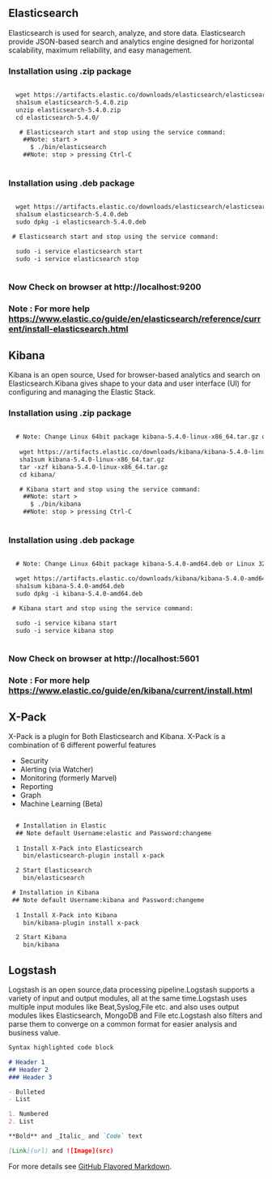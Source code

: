 ## Elasticsearch 

Elasticsearch is used for search, analyze, and store data. Elasticsearch provide JSON-based search and analytics engine designed for horizontal scalability, maximum reliability, and easy management.
 
 
 ### Installation using .zip package

```markdown

  wget https://artifacts.elastic.co/downloads/elasticsearch/elasticsearch-5.4.0.zip
  sha1sum elasticsearch-5.4.0.zip 
  unzip elasticsearch-5.4.0.zip
  cd elasticsearch-5.4.0/ 

   # Elasticsearch start and stop using the service command:
    ##Note: start > 
      $ ./bin/elasticsearch
    ##Note: stop > pressing Ctrl-C
    
```

### Installation using .deb package

```markdown

  wget https://artifacts.elastic.co/downloads/elasticsearch/elasticsearch-5.4.0.deb
  sha1sum elasticsearch-5.4.0.deb 
  sudo dpkg -i elasticsearch-5.4.0.deb

 # Elasticsearch start and stop using the service command:

  sudo -i service elasticsearch start
  sudo -i service elasticsearch stop
  
```
### Now Check on browser at http://localhost:9200
### Note : For more help https://www.elastic.co/guide/en/elasticsearch/reference/current/install-elasticsearch.html

## Kibana 

Kibana is an open source, Used for browser-based analytics and search on Elasticsearch.Kibana gives shape to your data and user interface (UI) for configuring and managing the Elastic Stack.


### Installation using .zip package

```markdown

  # Note: Change Linux 64bit package kibana-5.4.0-linux-x86_64.tar.gz or Linux 32bit package kibana-5.4.0-linux-x86.tar.gz
  
   wget https://artifacts.elastic.co/downloads/kibana/kibana-5.4.0-linux-x86_64.tar.gz  
   sha1sum kibana-5.4.0-linux-x86_64.tar.gz 
   tar -xzf kibana-5.4.0-linux-x86_64.tar.gz
   cd kibana/ 

   # Kibana start and stop using the service command:
    ##Note: start > 
      $ ./bin/kibana
    ##Note: stop > pressing Ctrl-C
    
```

### Installation using .deb package

```markdown

  # Note: Change Linux 64bit package kibana-5.4.0-amd64.deb or Linux 32bit package kibana-5.4.0-i386.deb

  wget https://artifacts.elastic.co/downloads/kibana/kibana-5.4.0-amd64.deb
  sha1sum kibana-5.4.0-amd64.deb 
  sudo dpkg -i kibana-5.4.0-amd64.deb

 # Kibana start and stop using the service command:

  sudo -i service kibana start
  sudo -i service kibana stop
  
```
### Now Check on browser at http://localhost:5601
### Note : For more help https://www.elastic.co/guide/en/kibana/current/install.html 

## X-Pack 

X-Pack is a plugin for Both Elasticsearch and Kibana. X-Pack is a combination of 6 different powerful features 
+ Security
+ Alerting (via Watcher)
+ Monitoring (formerly Marvel)
+ Reporting
+ Graph
+ Machine Learning (Beta)

```markdown

  # Installation in Elastic
  ## Note default Username:elastic and Password:changeme
  
  1 Install X-Pack into Elasticsearch
    bin/elasticsearch-plugin install x-pack

  2 Start Elasticsearch
    bin/elasticsearch

 # Installation in Kibana
 ## Note default Username:kibana and Password:changeme
  
  1 Install X-Pack into Kibana
    bin/kibana-plugin install x-pack

  2 Start Kibana
    bin/kibana

```

## Logstash 

Logstash is an open source,data processing pipeline.Logstash supports a variety of input and output modules, all at the same time.Logstash uses multiple input modules like Beat,Syslog,File etc. and also uses output modules likes Elasticsearch, MongoDB and File etc.Logstash also filters and parse them to converge on a common format for easier analysis and business value. 


```markdown
Syntax highlighted code block

# Header 1
## Header 2
### Header 3

- Bulleted
- List

1. Numbered
2. List

**Bold** and _Italic_ and `Code` text

[Link](url) and ![Image](src)
```

For more details see [GitHub Flavored Markdown](https://guides.github.com/features/mastering-markdown/).
